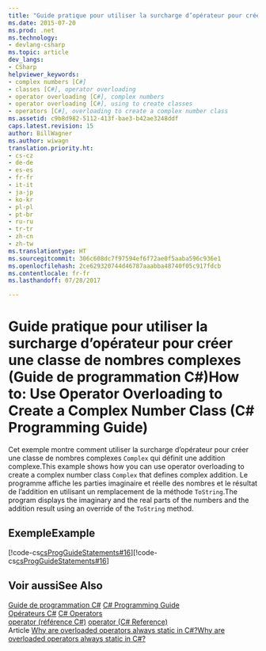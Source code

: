 ```yaml
---
title: "Guide pratique pour utiliser la surcharge d’opérateur pour créer une classe de nombres complexes (Guide de programmation C#)"
ms.date: 2015-07-20
ms.prod: .net
ms.technology:
- devlang-csharp
ms.topic: article
dev_langs:
- CSharp
helpviewer_keywords:
- complex numbers [C#]
- classes [C#], operator overloading
- operator overloading [C#], complex numbers
- operator overloading [C#], using to create classes
- operators [C#], overloading to create a complex number class
ms.assetid: c9b8d982-5112-413f-bae3-b42ae3248ddf
caps.latest.revision: 15
author: BillWagner
ms.author: wiwagn
translation.priority.ht:
- cs-cz
- de-de
- es-es
- fr-fr
- it-it
- ja-jp
- ko-kr
- pl-pl
- pt-br
- ru-ru
- tr-tr
- zh-cn
- zh-tw
ms.translationtype: HT
ms.sourcegitcommit: 306c608dc7f97594ef6f72ae0f5aaba596c936e1
ms.openlocfilehash: 2ce629320744d46787aaabba48740f05c917fdcb
ms.contentlocale: fr-fr
ms.lasthandoff: 07/28/2017

---
```

# <a name="how-to-use-operator-overloading-to-create-a-complex-number-class-c-programming-guide"></a><span data-ttu-id="24360-102">Guide pratique pour utiliser la surcharge d’opérateur pour créer une classe de nombres complexes (Guide de programmation C#)</span><span class="sxs-lookup"><span data-stu-id="24360-102">How to: Use Operator Overloading to Create a Complex Number Class (C# Programming Guide)</span></span>
<span data-ttu-id="24360-103">Cet exemple montre comment utiliser la surcharge d’opérateur pour créer une classe de nombres complexes `Complex` qui définit une addition complexe.</span><span class="sxs-lookup"><span data-stu-id="24360-103">This example shows how you can use operator overloading to create a complex number class `Complex` that defines complex addition.</span></span> <span data-ttu-id="24360-104">Le programme affiche les parties imaginaire et réelle des nombres et le résultat de l’addition en utilisant un remplacement de la méthode `ToString`.</span><span class="sxs-lookup"><span data-stu-id="24360-104">The program displays the imaginary and the real parts of the numbers and the addition result using an override of the `ToString` method.</span></span>  
  
## <a name="example"></a><span data-ttu-id="24360-105">Exemple</span><span class="sxs-lookup"><span data-stu-id="24360-105">Example</span></span>  
 <span data-ttu-id="24360-106">[!code-cs[csProgGuideStatements#16](../../../csharp/programming-guide/classes-and-structs/codesnippet/CSharp/how-to-use-operator-overloading-to-create-a-complex-number-class_1.cs)]</span><span class="sxs-lookup"><span data-stu-id="24360-106">[!code-cs[csProgGuideStatements#16](../../../csharp/programming-guide/classes-and-structs/codesnippet/CSharp/how-to-use-operator-overloading-to-create-a-complex-number-class_1.cs)]</span></span>  
  
## <a name="see-also"></a><span data-ttu-id="24360-107">Voir aussi</span><span class="sxs-lookup"><span data-stu-id="24360-107">See Also</span></span>  
 <span data-ttu-id="24360-108">[Guide de programmation C#](../../../csharp/programming-guide/index.md) </span><span class="sxs-lookup"><span data-stu-id="24360-108">[C# Programming Guide](../../../csharp/programming-guide/index.md) </span></span>  
 <span data-ttu-id="24360-109">[Opérateurs C#](../../../csharp/language-reference/operators/index.md) </span><span class="sxs-lookup"><span data-stu-id="24360-109">[C# Operators](../../../csharp/language-reference/operators/index.md) </span></span>  
 <span data-ttu-id="24360-110">[operator (référence C#)](../../../csharp/language-reference/keywords/operator.md) </span><span class="sxs-lookup"><span data-stu-id="24360-110">[operator (C# Reference)](../../../csharp/language-reference/keywords/operator.md) </span></span>  
 <span data-ttu-id="24360-111">Article [Why are overloaded operators always static in C#?](http://go.microsoft.com/fwlink/?LinkId=112383)</span><span class="sxs-lookup"><span data-stu-id="24360-111">[Why are overloaded operators always static in C#?](http://go.microsoft.com/fwlink/?LinkId=112383)</span></span>

